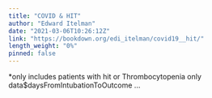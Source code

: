 ```yaml
---
title: "COVID & HIT"
author: "Edward Itelman"
date: "2021-03-06T10:26:12Z"
link: "https://bookdown.org/edi_itelman/covid19__hit/"
length_weight: "0%"
pinned: false
---
```


*only includes patients with hit or Thrombocytopenia only data$daysFromIntubationToOutcome  ...
